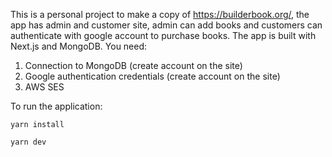 This is a personal project to make a copy of https://builderbook.org/, the app has admin and customer site, admin can add books and customers can authenticate with google account to purchase books.
The app is built with Next.js and MongoDB.
You need:
1. Connection to MongoDB (create account on the site)
2. Google authentication credentials (create account on the site)
3. AWS SES

To run the application:

```yarn install```

```yarn dev```


